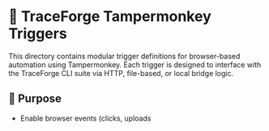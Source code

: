 # 📡 TraceForge Tampermonkey Triggers

This directory contains modular trigger definitions for browser-based automation using Tampermonkey. Each trigger is designed to interface with the TraceForge CLI suite via HTTP, file-based, or local bridge logic.

## 🔧 Purpose

- Enable browser events (clicks, uploads
